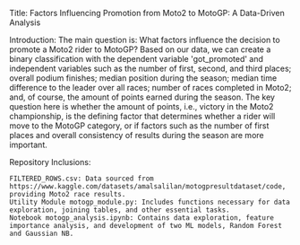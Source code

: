 Title: Factors Influencing Promotion from Moto2 to MotoGP: A Data-Driven Analysis

Introduction:
The main question is: What factors influence the decision to promote a Moto2 rider to MotoGP? Based on our data, we can create a binary classification with the dependent variable 'got_promoted' and independent variables such as the number of first, second, and third places; overall podium finishes; median position during the season; median time difference to the leader over all races; number of races completed in Moto2; and, of course, the amount of points earned during the season. The key question here is whether the amount of points, i.e., victory in the Moto2 championship, is the defining factor that determines whether a rider will move to the MotoGP category, or if factors such as the number of first places and overall consistency of results during the season are more important.

Repository Inclusions:

    FILTERED_ROWS.csv: Data sourced from https://www.kaggle.com/datasets/amalsalilan/motogpresultdataset/code, providing Moto2 race results.
    Utility Module motogp_module.py: Includes functions necessary for data exploration, joining tables, and other essential tasks.
    Notebook motogp_analysis.ipynb: Contains data exploration, feature importance analysis, and development of two ML models, Random Forest and Gaussian NB.
